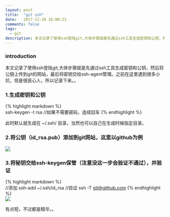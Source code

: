 ```yaml
---
layout: post
title:  "git ssh"
date:   2017-11-28 16:00:23
comments: false
tags:
  - git
description: 本文记录了使用ssh登陆git,大体步骤就是先通过ssh工具生成密钥和公钥，然后将公钥上传到git的网站，最后将密钥交给ssh-agent管理。之前在这里遇到很多小坑，但是很恶心人，所以记录下来。。                                                                 
---
```

### introduction

本文记录了使用ssh登陆git,大体步骤就是先通过ssh工具生成密钥和公钥，然后将公钥上传到git的网站，最后将密钥交给ssh-agent管理。之前在这里遇到很多小坑，但是很恶心人，所以记录下来。。

### 1.生成密钥和公钥

{% highlight markdown %}  
ssh-keygen -t rsa
//如果不需要密码，连续回车
{% endhighlight %} 

此时默认就生成在  ~/.ssh/  目录，当然也可以自己在生成时候指定目录。
### 2.将公钥（id_rsa.pub）添加到git网站，这里以github为例

![](https://bo07997.github.io/dianbo/images/Blog/git_ssh/1.png)

### 3.将秘钥交给ssh-keygen保管（注意没这一步会验证不通过），并验证

{% highlight markdown %}  
//添加
ssh-add ~/.ssh/id_rsa
//验证
ssh -T git@github.com
{% endhighlight %}  
![](https://bo07997.github.io/dianbo/images/Blog/git_ssh/2.png)

有点短，不过都是精华。。